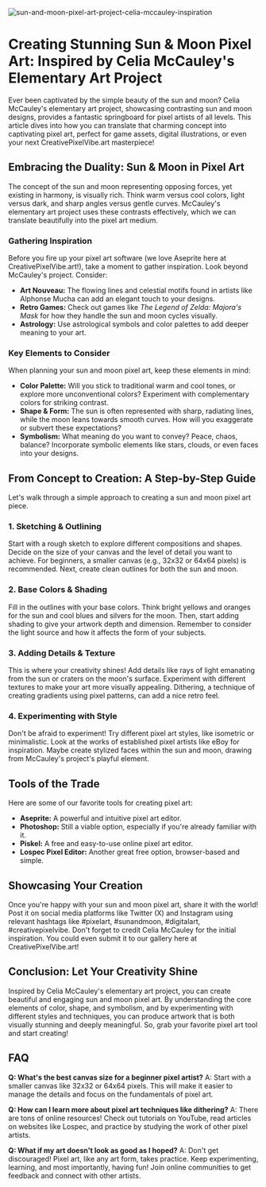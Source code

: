 ![sun-and-moon-pixel-art-project-celia-mccauley-inspiration](https://images.pexels.com/photos/19956119/pexels-photo-19956119.jpeg?auto=compress&cs=tinysrgb&fit=crop&h=627&w=1200)

# Creating Stunning Sun & Moon Pixel Art: Inspired by Celia McCauley's Elementary Art Project

Ever been captivated by the simple beauty of the sun and moon? Celia McCauley's elementary art project, showcasing contrasting sun and moon designs, provides a fantastic springboard for pixel artists of all levels. This article dives into how you can translate that charming concept into captivating pixel art, perfect for game assets, digital illustrations, or even your next CreativePixelVibe.art masterpiece!

## Embracing the Duality: Sun & Moon in Pixel Art

The concept of the sun and moon representing opposing forces, yet existing in harmony, is visually rich. Think warm versus cool colors, light versus dark, and sharp angles versus gentle curves. McCauley's elementary art project uses these contrasts effectively, which we can translate beautifully into the pixel art medium.

### Gathering Inspiration

Before you fire up your pixel art software (we love Aseprite here at CreativePixelVibe.art!), take a moment to gather inspiration. Look beyond McCauley's project. Consider:

*   **Art Nouveau:** The flowing lines and celestial motifs found in artists like Alphonse Mucha can add an elegant touch to your designs.
*   **Retro Games:** Check out games like *The Legend of Zelda: Majora's Mask* for how they handle the sun and moon cycles visually.
*   **Astrology:** Use astrological symbols and color palettes to add deeper meaning to your art.

### Key Elements to Consider

When planning your sun and moon pixel art, keep these elements in mind:

*   **Color Palette:** Will you stick to traditional warm and cool tones, or explore more unconventional colors? Experiment with complementary colors for striking contrast.
*   **Shape & Form:** The sun is often represented with sharp, radiating lines, while the moon leans towards smooth curves. How will you exaggerate or subvert these expectations?
*   **Symbolism:** What meaning do you want to convey? Peace, chaos, balance? Incorporate symbolic elements like stars, clouds, or even faces into your designs.

## From Concept to Creation: A Step-by-Step Guide

Let's walk through a simple approach to creating a sun and moon pixel art piece.

### 1. Sketching & Outlining

Start with a rough sketch to explore different compositions and shapes. Decide on the size of your canvas and the level of detail you want to achieve. For beginners, a smaller canvas (e.g., 32x32 or 64x64 pixels) is recommended. Next, create clean outlines for both the sun and moon. 

### 2. Base Colors & Shading

Fill in the outlines with your base colors. Think bright yellows and oranges for the sun and cool blues and silvers for the moon. Then, start adding shading to give your artwork depth and dimension. Remember to consider the light source and how it affects the form of your subjects.

### 3. Adding Details & Texture

This is where your creativity shines! Add details like rays of light emanating from the sun or craters on the moon's surface. Experiment with different textures to make your art more visually appealing. Dithering, a technique of creating gradients using pixel patterns, can add a nice retro feel.

### 4. Experimenting with Style

Don't be afraid to experiment! Try different pixel art styles, like isometric or minimalistic. Look at the works of established pixel artists like eBoy for inspiration. Maybe create stylized faces within the sun and moon, drawing from McCauley's project's playful element.

## Tools of the Trade

Here are some of our favorite tools for creating pixel art:

*   **Aseprite:** A powerful and intuitive pixel art editor.
*   **Photoshop:** Still a viable option, especially if you're already familiar with it.
*   **Piskel:** A free and easy-to-use online pixel art editor.
*   **Lospec Pixel Editor:** Another great free option, browser-based and simple.

## Showcasing Your Creation

Once you're happy with your sun and moon pixel art, share it with the world! Post it on social media platforms like Twitter (X) and Instagram using relevant hashtags like #pixelart, #sunandmoon, #digitalart, #creativepixelvibe. Don't forget to credit Celia McCauley for the initial inspiration. You could even submit it to our gallery here at CreativePixelVibe.art!

## Conclusion: Let Your Creativity Shine

Inspired by Celia McCauley's elementary art project, you can create beautiful and engaging sun and moon pixel art. By understanding the core elements of color, shape, and symbolism, and by experimenting with different styles and techniques, you can produce artwork that is both visually stunning and deeply meaningful. So, grab your favorite pixel art tool and start creating!

## FAQ

**Q: What's the best canvas size for a beginner pixel artist?**
A: Start with a smaller canvas like 32x32 or 64x64 pixels. This will make it easier to manage the details and focus on the fundamentals of pixel art.

**Q: How can I learn more about pixel art techniques like dithering?**
A: There are tons of online resources! Check out tutorials on YouTube, read articles on websites like Lospec, and practice by studying the work of other pixel artists.

**Q: What if my art doesn't look as good as I hoped?**
A: Don't get discouraged! Pixel art, like any art form, takes practice. Keep experimenting, learning, and most importantly, having fun! Join online communities to get feedback and connect with other artists.
